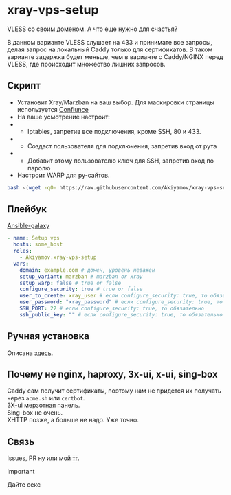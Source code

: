 # xray-vps-setup

VLESS со своим доменом. А что еще нужно для счастья?  

В данном варианте VLESS слушает на 433 и принимате все запросы, делая запрос на локальный Caddy только для сертификатов. В таком варианте задержка будет меньше, чем в варианте с Caddy/NGINX перед VLESS, где происходит множество лишних запросов.

## Скрипт

- Установит Xray/Marzban на ваш выбор. Для маскировки страницы используется [Conflunce](https://github.com/Jolymmiles/confluence-marzban-home)
- На ваше усмотрение настроит:
- - Iptables, запретив все подключения, кроме SSH, 80 и 433.
- - Создаст пользователя для подключения, запретив вход от рута
- - Добавит этому пользователю ключ для SSH, запретив вход по паролю
- Настроит WARP для ру-сайтов.  

```bash
bash <(wget -qO- https://raw.githubusercontent.com/Akiyamov/xray-vps-setup/refs/heads/main/vps-setup.sh)
```

## Плейбук

[Ansible-galaxy](https://galaxy.ansible.com/ui/standalone/roles/Akiyamov/xray-vps-setup/install/)

```yaml
- name: Setup vps 
  hosts: some_host
  roles:
    - Akiyamov.xray-vps-setup  
  vars:
    domain: example.com # домен, уровень неважен
    setup_variant: marzban # marzban or xray
    setup_warp: false # true or false
    configure_security: true # true or false
    user_to_create: xray_user # если configure_security: true, то обязательно
    user_password: "xray_password" # если configure_security: true, то обязательно
    SSH_PORT: 22 # если configure_security: true, то обязательно
    ssh_public_key: "" # если configure_security: true, то обязательно
```

## Ручная установка

Описана [здесь](https://github.com/Akiyamov/xray-vps-setup/blob/main/install_in_docker.md).  

## Почему не nginx, haproxy, 3x-ui, x-ui, sing-box

Caddy сам получит сертификаты, поэтому нам не придется их получать через `acme.sh` или `certbot`.  
3X-ui мерзотная панель.  
Sing-box не очень.  
XHTTP позже, а больше не надо. Уже точно.

## Связь

Issues, PR ну или мой [тг](https://t.me/Akiyamov).

> [!IMPORTANT]
> Дайте секс
